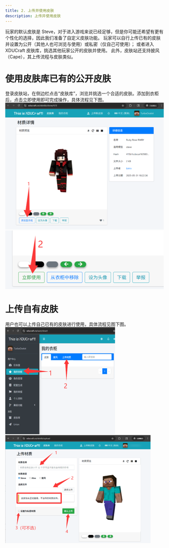 ```yaml
---
title: 2. 上传并使用皮肤 
description: 上传并使用皮肤 
---
```

玩家的默认皮肤是 Steve，对于进入游戏来说已经足够，但是你可能还希望有更有个性化的选择，因此我们准备了自定义皮肤功能。
玩家可以自行上传已有的皮肤并设置为公开（其他人也可浏览与使用）或私密（仅自己可使用）；
或者进入 XDUCraft 皮肤库，挑选其他玩家公开的皮肤并使用。
此外，皮肤站还支持披风 （Cape），其上传流程与皮肤类似。

# 使用皮肤库已有的公开皮肤
登录皮肤站，在侧边栏点击“皮肤库”，浏览并挑选一个合适的皮肤。添加到衣柜后，点击立即使用即可完成操作，具体流程见下图。
![使用公开皮肤1](../../../assets/join-server/2.1.png)
![使用公开皮肤2](../../../assets/join-server/2.2.png)

# 上传自有皮肤
用户也可以上传自己已有的皮肤进行使用，具体流程见图下图。
![上传皮肤1](../../../assets/join-server/2.3.png)
![上传皮肤2](../../../assets/join-server/2.4.png)